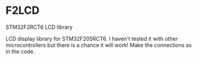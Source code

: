 # F2LCD
STM32F2RCT6 LCD  library

LCD display library for STM32F205RCT6.
I haven't tested it with other microcontrollers but there is a chance it will work!
Make the connections as in the code.
